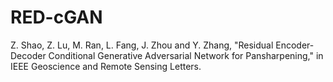 # RED-cGAN
Z. Shao, Z. Lu, M. Ran, L. Fang, J. Zhou and Y. Zhang, "Residual Encoder-Decoder Conditional Generative Adversarial Network for Pansharpening," in IEEE Geoscience and Remote Sensing Letters.
